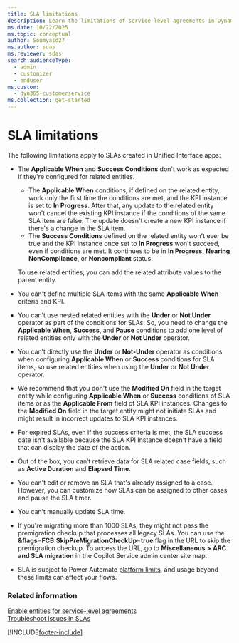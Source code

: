 ```yaml
---
title: SLA limitations
description: Learn the limitations of service-level agreements in Dynamics 365 Customer Service.
ms.date: 10/22/2025
ms.topic: conceptual
author: Soumyasd27
ms.author: sdas
ms.reviewer: sdas
search.audienceType: 
  - admin
  - customizer
  - enduser
ms.custom: 
  - dyn365-customerservice
ms.collection: get-started
---
```


# SLA limitations

The following limitations apply to SLAs created in Unified Interface apps:

- The **Applicable When** and **Success Conditions** don't work as expected if they're configured for related entities.

    - The **Applicable When** conditions, if defined on the related entity, work only the first time the conditions are met, and the KPI instance is set to **In Progress**. After that, any update to the related entity won't cancel the existing KPI instance if the conditions of the same SLA item are false. The update doesn't create a new KPI instance if there's a change in the SLA item.
    - The **Success Conditions** defined on the related entity won't ever be true and the KPI instance once set to **In Progress** won't succeed, even if conditions are met. It continues to be in **In Progress**, **Nearing NonCompliance**, or **Noncompliant** status.

    To use related entities, you can add the related attribute values to the parent entity.
    
- You can't define multiple SLA items with the same **Applicable When** criteria and KPI.
- You can’t use nested related entities with the **Under** or **Not Under** operator as part of the conditions for SLAs. So, you need to change the **Applicable When**, **Success**, and **Pause** conditions to add one level of related entities only with the **Under** or **Not Under** operator.
- You can’t directly use the **Under** or **Not-Under** operator as conditions when configuring **Applicable When** or **Success** conditions for SLA items, so use related entities when using the **Under** or **Not Under** operator.
- We recommend that you don't use the **Modified On** field in the target entity while configuring **Applicable When** or **Success** conditions of SLA items or as the **Applicable From** field of SLA KPI instances. Changes to the **Modified On** field in the target entity might not initiate SLAs and might result in incorrect updates to SLA KPI instances.
- For expired SLAs, even if the success criteria is met, the SLA success date isn't available because the SLA KPI Instance doesn't have a field that can display the date of the action.
- Out of the box, you can’t retrieve data for SLA related case fields, such as **Active Duration** and **Elapsed Time**.
- You can't edit or remove an SLA that's already assigned to a case. However, you can customize how SLAs can be assigned to other cases and pause the SLA timer.
- You can’t manually update SLA time.
- If you're migrating more than 1000 SLAs, they might not pass the premigration checkup that processes all legacy SLAs. You can use the **&flags=FCB.SkipPreMigrationCheckUp=true** flag in the URL to skip the premigration checkup. To access the URL, go to **Miscellaneous** **>** **ARC and SLA migration** in the Copilot Service admin center site map.
- SLA is subject to Power Automate [platform limits](/power-automate/guidance/coding-guidelines/understand-limits#action-burst-limits), and usage beyond these limits can affect your flows.

### Related information

[Enable entities for service-level agreements](enable-entities-service-level-agreements.md)  
[Troubleshoot issues in SLAs](../troubleshoot-sla-issues.md)  


[!INCLUDE[footer-include](../../includes/footer-banner.md)]
